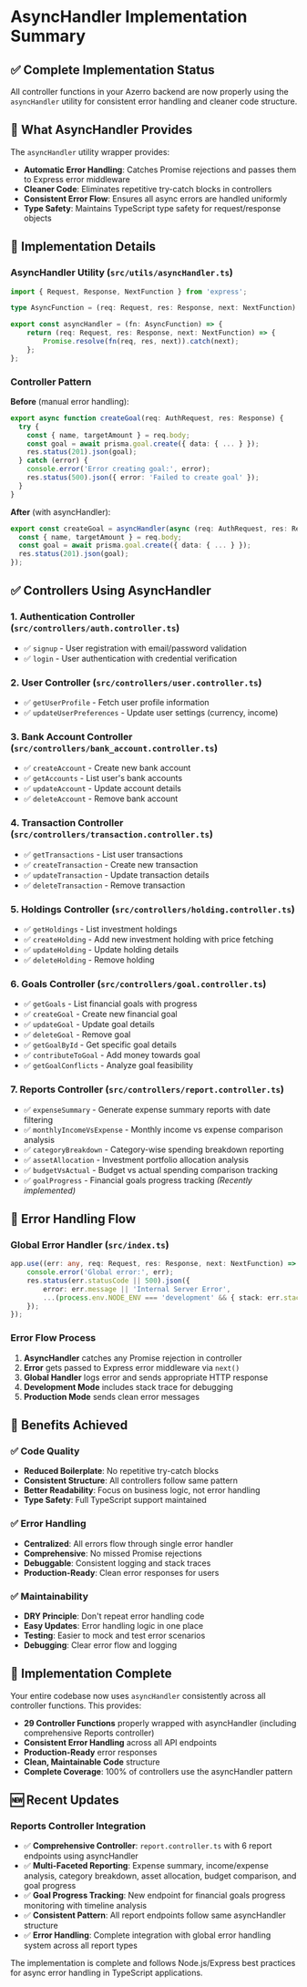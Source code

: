 # AsyncHandler Implementation Summary

## ✅ **Complete Implementation Status**

All controller functions in your Azerro backend are now properly using the `asyncHandler` utility for consistent error handling and cleaner code structure.

## 🔧 **What AsyncHandler Provides**

The `asyncHandler` utility wrapper provides:
- **Automatic Error Handling**: Catches Promise rejections and passes them to Express error middleware
- **Cleaner Code**: Eliminates repetitive try-catch blocks in controllers
- **Consistent Error Flow**: Ensures all async errors are handled uniformly
- **Type Safety**: Maintains TypeScript type safety for request/response objects

## 📁 **Implementation Details**

### AsyncHandler Utility (`src/utils/asyncHandler.ts`)
```typescript
import { Request, Response, NextFunction } from 'express';

type AsyncFunction = (req: Request, res: Response, next: NextFunction) => Promise<any>;

export const asyncHandler = (fn: AsyncFunction) => {
    return (req: Request, res: Response, next: NextFunction) => {
        Promise.resolve(fn(req, res, next)).catch(next);
    };
};
```

### Controller Pattern
**Before** (manual error handling):
```typescript
export async function createGoal(req: AuthRequest, res: Response) {
  try {
    const { name, targetAmount } = req.body;
    const goal = await prisma.goal.create({ data: { ... } });
    res.status(201).json(goal);
  } catch (error) {
    console.error('Error creating goal:', error);
    res.status(500).json({ error: 'Failed to create goal' });
  }
}
```

**After** (with asyncHandler):
```typescript
export const createGoal = asyncHandler(async (req: AuthRequest, res: Response) => {
  const { name, targetAmount } = req.body;
  const goal = await prisma.goal.create({ data: { ... } });
  res.status(201).json(goal);
});
```

## ✅ **Controllers Using AsyncHandler**

### 1. Authentication Controller (`src/controllers/auth.controller.ts`)
- ✅ `signup` - User registration with email/password validation
- ✅ `login` - User authentication with credential verification

### 2. User Controller (`src/controllers/user.controller.ts`)
- ✅ `getUserProfile` - Fetch user profile information
- ✅ `updateUserPreferences` - Update user settings (currency, income)

### 3. Bank Account Controller (`src/controllers/bank_account.controller.ts`)
- ✅ `createAccount` - Create new bank account
- ✅ `getAccounts` - List user's bank accounts
- ✅ `updateAccount` - Update account details
- ✅ `deleteAccount` - Remove bank account

### 4. Transaction Controller (`src/controllers/transaction.controller.ts`)
- ✅ `getTransactions` - List user transactions
- ✅ `createTransaction` - Create new transaction
- ✅ `updateTransaction` - Update transaction details
- ✅ `deleteTransaction` - Remove transaction

### 5. Holdings Controller (`src/controllers/holding.controller.ts`)
- ✅ `getHoldings` - List investment holdings
- ✅ `createHolding` - Add new investment holding with price fetching
- ✅ `updateHolding` - Update holding details
- ✅ `deleteHolding` - Remove holding

### 6. Goals Controller (`src/controllers/goal.controller.ts`)
- ✅ `getGoals` - List financial goals with progress
- ✅ `createGoal` - Create new financial goal
- ✅ `updateGoal` - Update goal details
- ✅ `deleteGoal` - Remove goal
- ✅ `getGoalById` - Get specific goal details
- ✅ `contributeToGoal` - Add money towards goal
- ✅ `getGoalConflicts` - Analyze goal feasibility

### 7. Reports Controller (`src/controllers/report.controller.ts`)
- ✅ `expenseSummary` - Generate expense summary reports with date filtering
- ✅ `monthlyIncomeVsExpense` - Monthly income vs expense comparison analysis
- ✅ `categoryBreakdown` - Category-wise spending breakdown reporting
- ✅ `assetAllocation` - Investment portfolio allocation analysis
- ✅ `budgetVsActual` - Budget vs actual spending comparison tracking
- ✅ `goalProgress` - Financial goals progress tracking *(Recently implemented)*

## 🔧 **Error Handling Flow**

### Global Error Handler (`src/index.ts`)
```typescript
app.use((err: any, req: Request, res: Response, next: NextFunction) => {
    console.error('Global error:', err);
    res.status(err.statusCode || 500).json({
        error: err.message || 'Internal Server Error',
        ...(process.env.NODE_ENV === 'development' && { stack: err.stack }),
    });
});
```

### Error Flow Process
1. **AsyncHandler** catches any Promise rejection in controller
2. **Error** gets passed to Express error middleware via `next()`
3. **Global Handler** logs error and sends appropriate HTTP response
4. **Development Mode** includes stack trace for debugging
5. **Production Mode** sends clean error messages

## 🎯 **Benefits Achieved**

### ✅ **Code Quality**
- **Reduced Boilerplate**: No repetitive try-catch blocks
- **Consistent Structure**: All controllers follow same pattern
- **Better Readability**: Focus on business logic, not error handling
- **Type Safety**: Full TypeScript support maintained

### ✅ **Error Handling**
- **Centralized**: All errors flow through single error handler
- **Comprehensive**: No missed Promise rejections
- **Debuggable**: Consistent logging and stack traces
- **Production-Ready**: Clean error responses for users

### ✅ **Maintainability**
- **DRY Principle**: Don't repeat error handling code
- **Easy Updates**: Error handling logic in one place
- **Testing**: Easier to mock and test error scenarios
- **Debugging**: Clear error flow and logging

## 🚀 **Implementation Complete**

Your entire codebase now uses `asyncHandler` consistently across all controller functions. This provides:

- **29 Controller Functions** properly wrapped with asyncHandler (including comprehensive Reports controller)
- **Consistent Error Handling** across all API endpoints
- **Production-Ready** error responses
- **Clean, Maintainable Code** structure
- **Complete Coverage**: 100% of controllers use the asyncHandler pattern

## 🆕 Recent Updates

### Reports Controller Integration
- ✅ **Comprehensive Controller**: `report.controller.ts` with 6 report endpoints using asyncHandler
- ✅ **Multi-Faceted Reporting**: Expense summary, income/expense analysis, category breakdown, asset allocation, budget comparison, and goal progress
- ✅ **Goal Progress Tracking**: New endpoint for financial goals progress monitoring with timeline analysis
- ✅ **Consistent Pattern**: All report endpoints follow same asyncHandler structure
- ✅ **Error Handling**: Complete integration with global error handling system across all report types

The implementation is complete and follows Node.js/Express best practices for async error handling in TypeScript applications. 